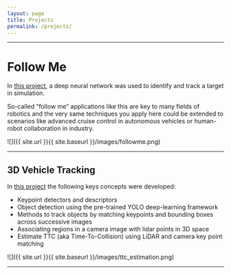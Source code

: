 ```yaml
---
layout: page
title: Projects
permalink: /projects/
---
```


---
 # Follow Me 

 In [this project](https://github.com/brunoeducsantos/Follow-Me), a deep neural network was used to identify and track a target in simulation. 
 
 So-called “follow me” applications like this are key to many fields of robotics and the very same techniques you apply here could be extended to scenarios like advanced cruise control in autonomous vehicles or human-robot collaboration in industry. 

 ![]({{ site.url }}{{ site.baseurl }}/images/followme.png)

---
## 3D Vehicle Tracking
In [this project](https://github.com/brunoeducsantos/3D-Vehicle-Tracking) the following keys concepts were developed:
* Keypoint detectors and descriptors
* Object detection using the pre-trained YOLO deep-learning framework
* Methods to track objects by matching keypoints and bounding boxes across successive images
* Associating regions in a camera image with lidar points in 3D space
* Estimate TTC (aka Time-To-Collision) using LiDAR and camera key point matching

![]({{ site.url }}{{ site.baseurl }}/images/ttc_estimation.png)

---